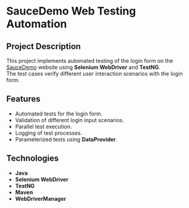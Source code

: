 # SauceDemo Web Testing Automation

## Project Description
This project implements automated testing of the login form on the [SauceDemo](https://www.saucedemo.com/) website using **Selenium WebDriver** and **TestNG**.  
The test cases verify different user interaction scenarios with the login form.

## Features
- Automated tests for the login form.
- Validation of different login input scenarios.
-  Parallel test execution.
-  Logging of test processes.
-  Parameterized tests using **DataProvider**.

## Technologies
- **Java** 
- **Selenium WebDriver** 
- **TestNG** 
- **Maven** 
- **WebDriverManager** 

